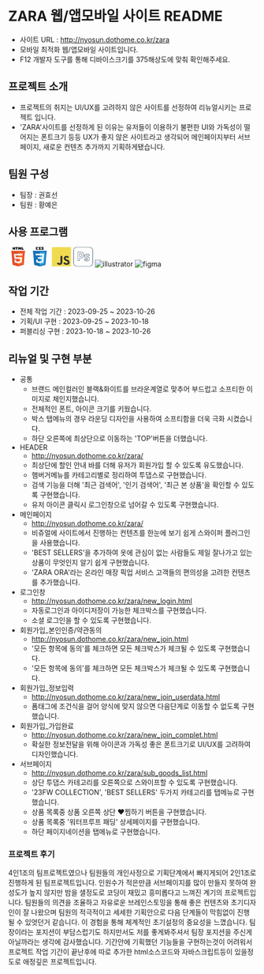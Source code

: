 <h1>ZARA 웹/앱모바일 사이트 README</h1>
<ul>
  <li>사이트 URL : <a href="http://nyosun.dothome.co.kr/zara">http://nyosun.dothome.co.kr/zara</a></li>
  <li> 모바일 최적화 웹/앱모바일 사이트입니다.</li>
  <li>F12 개발자 도구를 통해 디바이스크기를 375해상도에 맞춰 확인해주세요.</li>
</ul>
<h2>프로젝트 소개</h2>
<ul>
  <li>프로젝트의 취지는 UI/UX를 고려하지 않은 사이트를 선정하여 리뉴얼시키는 프로젝트 입니다.</li>
  <li>'ZARA'사이트를 선정하게 된 이유는 유저들이 이용하기 불편한 UI와 가독성이 떨어지는 폰트크기 등등 UX가 좋지 않은 사이트라고 생각되어 메인페이지부터 서브페이지, 새로운 컨텐츠 추가까지 기획하게됐습니다.</li>
</ul>
<h2>팀원 구성</h2>
<ul>
  <li>팀장 : 권효선</li>
  <li>팀원 : 황예은</li>
</ul>
<h2>사용 프로그램</h2>
<p align="left">
  <img src="https://raw.githubusercontent.com/devicons/devicon/master/icons/html5/html5-original-wordmark.svg" alt="html5" width="40" height="40"/>
  <img src="https://raw.githubusercontent.com/devicons/devicon/master/icons/css3/css3-original-wordmark.svg" alt="css3" width="40" height="40"/>
  <img src="https://raw.githubusercontent.com/devicons/devicon/master/icons/javascript/javascript-original.svg" alt="javascript" width="40" height="40"/>
  <img src="https://raw.githubusercontent.com/devicons/devicon/master/icons/photoshop/photoshop-line.svg" alt="photoshop" width="40" height="40"/>
  <img src="https://www.vectorlogo.zone/logos/adobe_illustrator/adobe_illustrator-icon.svg" alt="illustrator" width="40" height="40"/>
  <img src="https://www.vectorlogo.zone/logos/figma/figma-icon.svg" alt="figma" width="40" height="40"/>
</p>
<h2>작업 기간</h2>
<ul>
  <li>전체 작업 기간 : 2023-09-25 ~ 2023-10-26</li>
  <li>기획/UI 구현 : 2023-09-25 ~ 2023-10-18</li>
  <li>퍼블리싱 구현 : 2023-10-18 ~ 2023-10-26</li>
</ul>
<h2>리뉴얼 및 구현 부분</h2>
<ul>
  <li>공통
    <ul>
      <li>브랜드 메인컬러인 블랙&화이트를 브라운계열로 맞추어 부드럽고 소프티한 이미지로 체인지했습니다.</li>
      <li>전체적인 폰트, 아이콘 크기를 키웠습니다.</li>
      <li>박스 탭메뉴의 경우 라운딩 디자인을 사용하여 소프티함을 더욱 극화 시켰습니다.</li>
      <li>하단 오른쪽에 최상단으로 이동하는 'TOP'버튼을 더했습니다.</li>
    </ul>
  </li>
  <li>HEADER
    <ul>
      <li><a href="http://nyosun.dothome.co.kr/zara/">http://nyosun.dothome.co.kr/zara/</a></li>
      <li>최상단에 할인 안내 바를 더해 유저가 회원가입 할 수 있도록 유도했습니다.</li>
      <li>햄버거메뉴를 카테고리별로 정리하여 투댑스로 구현했습니다.</li>
      <li>검색 기능을 더해 '최근 검색어', '인기 검색어', '최근 본 상품'을 확인할 수 있도록 구현했습니다.</li>
      <li>유저 아이콘 클릭시 로그인창으로 넘어갈 수 있도록 구현했습니다.</li>
    </ul>
  </li>
  <li>메인페이지
    <ul>
      <li><a href="http://nyosun.dothome.co.kr/zara/">http://nyosun.dothome.co.kr/zara/</a></li>
      <li>비쥬얼에 사이트에서 진행하는 컨텐츠를 한눈에 보기 쉽게 스와이퍼 플러그인을 사용했습니다.</li>
      <li>'BEST SELLERS'을 추가하여 옷에 관심이 없는 사람들도 제일 잘나가고 있는 상품이 무엇인지 알기 쉽게 구현했습니다.</li>
      <li>'ZARA ORA'라는 온라인 매장 픽업 서비스 고객들의 편의성을 고려한 컨텐츠를 추가했습니다.</li>
    </ul>
  </li>
  <li>로그인창
    <ul>
      <li><a href="http://nyosun.dothome.co.kr/zara/new_login.html">http://nyosun.dothome.co.kr/zara/new_login.html</a></li>
      <li>자동로그인과 아이디저장이 가능한 체크박스를 구현했습니다.</li>
      <li>소셜 로그인을 할 수 있도록 구현했습니다.</li>
    </ul>
  </li>
  <li>회원가입_본인인증/약관동의
    <ul>
      <li><a href="http://nyosun.dothome.co.kr/zara/new_join.html">http://nyosun.dothome.co.kr/zara/new_join.html</a></li>
      <li>'모든 항목에 동의'를 체크하면 모든 체크박스가 체크될 수 있도록 구현했습니다.</li>
      <li>'모든 항목에 동의'를 체크하면 모든 체크박스가 체크될 수 있도록 구현했습니다.</li>
    </ul>
  </li>
  <li>회원가입_정보입력
    <ul>
      <li><a href="http://nyosun.dothome.co.kr/zara/new_join_userdata.html">http://nyosun.dothome.co.kr/zara/new_join_userdata.html</a></li>
      <li>폼태그에 조건식을 걸어 양식에 맞지 않으면 다음단계로 이동할 수 없도록 구현했습니다.</li>
    </ul>
  </li>
  <li>회원가입_가입완료
    <ul>
      <li><a href="http://nyosun.dothome.co.kr/zara/new_join_complet.html">http://nyosun.dothome.co.kr/zara/new_join_complet.html</a></li>
      <li>확실한 정보전달을 위해 아이콘과 가독성 좋은 폰트크기로 UI/UX를 고려하여 디자인했습니다.</li>
    </ul>
  </li>
  <li>서브페이지
    <ul>
      <li><a href="http://nyosun.dothome.co.kr/zara/sub_goods_list.html">http://nyosun.dothome.co.kr/zara/sub_goods_list.html</a></li>
      <li>상단 투댑스 카테고리를 오른쪽으로 스와이프할 수 있도록 구현했습니다.</li>
      <li>'23FW COLLECTION', 'BEST SELLERS' 두가지 카테고리를 탭메뉴로 구현했습니다.</li>
      <li>상품 목록중 상품 오른쪽 상단 ♥찜하기 버튼을 구현했습니다.</li>
      <li>상품 목록중 '워터프루프 패딩' 상세페이지를 구현했습니다.</li>
      <li>하단 페이지네이션을 탭메뉴로 구현했습니다.</li>
    </ul>
  </li>
</ul>
<h3>프로젝트 후기</h3>
<p>4인1조의 팀프로젝트였으나 팀원들의 개인사정으로 기획단계에서 빠지게되어 2인1조로 진행하게 된 팀프로젝트입니다. 인원수가 적은만큼 서브페이지를 많이 만들지 못하여 완성도가 높지 않지만 밤을 샐정도로 코딩이 재밌고 흥미롭다고 느껴진 계기의 프로젝트입니다. 팀원들의 의견을 조율하고 자유로운 브레인스토밍을 통해 좋은 컨텐츠와 초기디자인이 잘 나왔으며 팀원의 적극적이고 세세한 기획안으로 다음 단계들이 막힘없이 진행 될 수 있엇던거 같습니다. 이 경험을 통해 체계적인 초기설정의 중요성을 느꼈습니다. 팀장이라는 포지션이 부담스럽기도 하지만서도 저를 좋게봐주셔서 팀장 포지션을 주신게 아닐까라는 생각에 감사했습니다. 기간안에 기획했던 기능들을 구현하는것이 어려워서 프로젝트 작업 기간이 끝난후에 따로 추가한 html소스코드와 자바스크립트등이 있을정도로 애정깊은 프로젝트입니다.</p>

